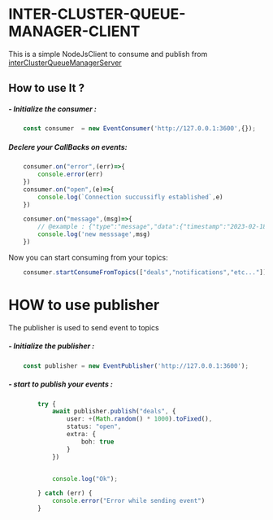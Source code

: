 # INTER-CLUSTER-QUEUE-MANAGER-CLIENT

This is a simple NodeJsClient to consume and publish from [interClusterQueueManagerServer](https://github.com/midoelhawy/inter-cluster-queue-manager)

## How to use It ?

##### - Initialize the consumer  :

```typescript
    const consumer  = new EventConsumer('http://127.0.0.1:3600',{});
```

##### Declere your CallBacks on events:

```typescript
    consumer.on("error",(err)=>{
        console.error(err)
    })
    consumer.on("open",(e)=>{
        console.log(`Connection succussifly established`,e)
    })

    consumer.on("message",(msg)=>{
        // @example : {"type":"message","data":{"timestamp":"2023-02-18T11:24:44.679Z","event":{"user":"10"},"topic":"deals"},"lastEventId":"","origin":"http://127.0.0.1:3600"}
        console.log('new messsage',msg)
    })
```

Now you can start consuming from your topics:

```typescript
    consumer.startConsumeFromTopics(["deals","notifications","etc..."]);

```

# HOW to use publisher

The publisher is used to send event to topics


##### - Initialize the publisher  :
```typescript
    const publisher = new EventPublisher('http://127.0.0.1:3600');
```



##### - start to publish your events  :
```typescript
        try {
            await publisher.publish("deals", {
                user: +(Math.random() * 1000).toFixed(),
                status: "open",
                extra: {
                    boh: true
                }
            })


            console.log("Ok");

        } catch (err) {
            console.error("Error while sending event")
        }
```